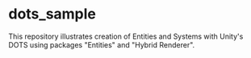 # dots_sample

This repository illustrates creation of Entities and Systems with Unity's DOTS using packages "Entities" and "Hybrid Renderer".
